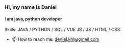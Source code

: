### Hi, my name is Daniel
#### I am java, python developer

Skills: JAVA / PYTHON / SQL / VUE JS / JS / HTML / CSS

- 📫 How to reach me: deniel.khl@gmail.com 




